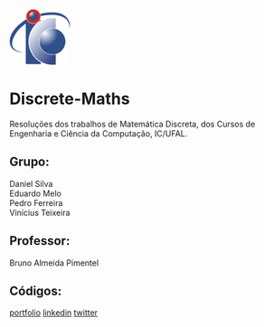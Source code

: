 ![Logo](/assets/logo-ic.png)
# Discrete-Maths
Resoluções dos trabalhos de Matemática Discreta, dos Cursos de Engenharia e Ciência da Computação, IC/UFAL.
## Grupo:
Daniel Silva  
Eduardo Melo  
Pedro Ferreira  
Vinícius Teixeira  

## Professor:
Bruno Almeida Pimentel

## Códigos:
[portfolio](https://katherinempeterson.com/)
[linkedin](https://www.linkedin.com/)
[twitter](https://twitter.com/)
